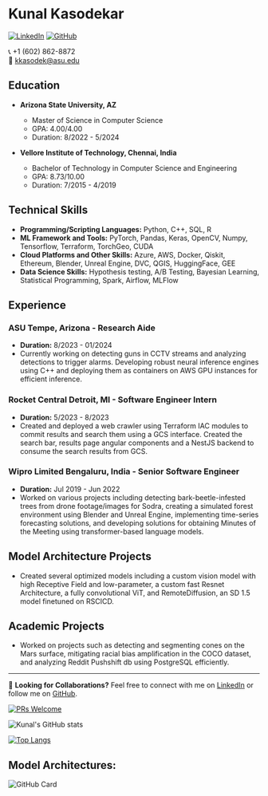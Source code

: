 <!--
**gremlin97/gremlin97** is a ✨ _special_ ✨ repository because its `README.md` (this file) appears on your GitHub profile.

Here are some ideas to get you started:

- 🔭 I’m currently working on ...
- 🌱 I’m currently learning ...
- 👯 I’m looking to collaborate on ...
- 🤔 I’m looking for help with ...
- 💬 Ask me about ...
- 📫 How to reach me: ...
- 😄 Pronouns: ...
- ⚡ Fun fact: ...
-->

# Kunal Kasodekar
[![LinkedIn](https://img.shields.io/badge/LinkedIn-Connect-blue)](https://www.linkedin.com/in/kunalkas/)
[![GitHub](https://img.shields.io/badge/GitHub-Follow-green)](https://github.com/gremlin97)

📞 +1 (602) 862-8872  
📧 kkasodek@asu.edu

## Education
- **Arizona State University, AZ**
  - Master of Science in Computer Science
  - GPA: 4.00/4.00
  - Duration: 8/2022 - 5/2024

- **Vellore Institute of Technology, Chennai, India**
  - Bachelor of Technology in Computer Science and Engineering
  - GPA: 8.73/10.00
  - Duration: 7/2015 - 4/2019

## Technical Skills
- **Programming/Scripting Languages:** Python, C++, SQL, R
- **ML Framework and Tools:** PyTorch, Pandas, Keras, OpenCV, Numpy, Tensorflow, Terraform, TorchGeo, CUDA
- **Cloud Platforms and Other Skills:** Azure, AWS, Docker, Qiskit, Ethereum, Blender, Unreal Engine, DVC, QGIS, HuggingFace, GEE
- **Data Science Skills:** Hypothesis testing, A/B Testing, Bayesian Learning, Statistical Programming, Spark, Airflow, MLFlow

## Experience
### ASU Tempe, Arizona - Research Aide
- **Duration:** 8/2023 - 01/2024
- Currently working on detecting guns in CCTV streams and analyzing detections to trigger alarms. Developing robust neural inference engines using C++ and deploying them as containers on AWS GPU instances for efficient inference.
  
### Rocket Central Detroit, MI - Software Engineer Intern
- **Duration:** 5/2023 - 8/2023
- Created and deployed a web crawler using Terraform IAC modules to commit results and search them using a GCS interface. Created the search bar, results page angular components and a NestJS backend to consume the search results from GCS.

### Wipro Limited Bengaluru, India - Senior Software Engineer
- **Duration:** Jul 2019 - Jun 2022
- Worked on various projects including detecting bark-beetle-infested trees from drone footage/images for Sodra, creating a simulated forest environment using Blender and Unreal Engine, implementing time-series forecasting solutions, and developing solutions for obtaining Minutes of the Meeting using transformer-based language models.

## Model Architecture Projects
- Created several optimized models including a custom vision model with high Receptive Field and low-parameter, a custom fast Resnet Architecture, a fully convolutional ViT, and RemoteDiffusion, an SD 1.5 model finetuned on RSCICD.

## Academic Projects
- Worked on projects such as detecting and segmenting cones on the Mars surface, mitigating racial bias amplification in the COCO dataset, and analyzing Reddit Pushshift db using PostgreSQL efficiently.

---

🚀 **Looking for Collaborations?** Feel free to connect with me on [LinkedIn](https://www.linkedin.com/in/kunalkas/) or follow me on [GitHub](https://github.com/gremlin97).

[![PRs Welcome](https://img.shields.io/badge/PRs-welcome-brightgreen.svg?style=flat-square)](https://github.com/gremlin97)

![Kunal's GitHub stats](https://github-readme-stats.vercel.app/api?username=gremlin97&show_icons=true&theme=radical)

[![Top Langs](https://github-readme-stats.vercel.app/api/top-langs/?username=gremlin97&layout=compact)](https://github.com/gremlin97)

## Model Architectures:
![GitHub Card](https://github-readme-stats.vercel.app/api/pin/?username=gremlin97&repo=EVA-8)
